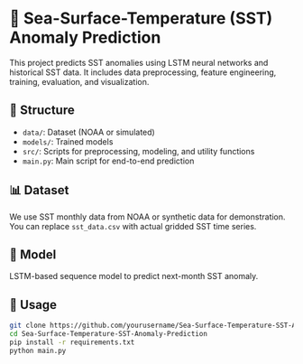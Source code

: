 # 🌊 Sea-Surface-Temperature (SST) Anomaly Prediction

This project predicts SST anomalies using LSTM neural networks and historical SST data. It includes data preprocessing, feature engineering, training, evaluation, and visualization.

## 📁 Structure
- `data/`: Dataset (NOAA or simulated)
- `models/`: Trained models
- `src/`: Scripts for preprocessing, modeling, and utility functions
- `main.py`: Main script for end-to-end prediction

## 📊 Dataset
We use SST monthly data from NOAA or synthetic data for demonstration. You can replace `sst_data.csv` with actual gridded SST time series.

## 🧠 Model
LSTM-based sequence model to predict next-month SST anomaly.

## 🚀 Usage
```bash
git clone https://github.com/yourusername/Sea-Surface-Temperature-SST-Anomaly-Prediction.git
cd Sea-Surface-Temperature-SST-Anomaly-Prediction
pip install -r requirements.txt
python main.py

